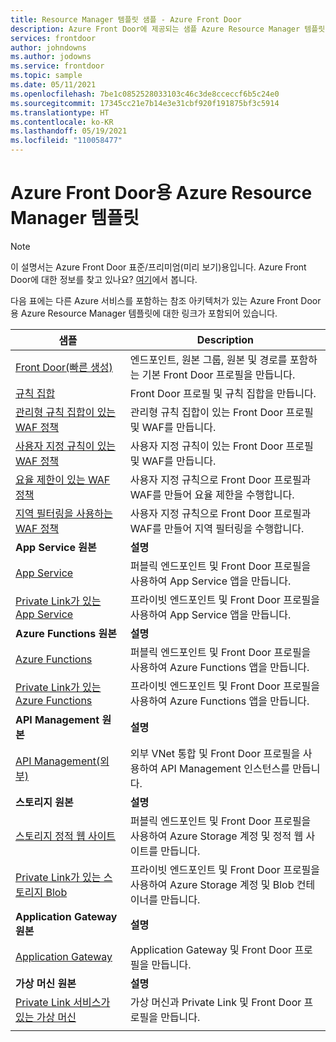 ```yaml
---
title: Resource Manager 템플릿 샘플 - Azure Front Door
description: Azure Front Door에 제공되는 샘플 Azure Resource Manager 템플릿에 대한 정보입니다.
services: frontdoor
author: johndowns
ms.author: jodowns
ms.service: frontdoor
ms.topic: sample
ms.date: 05/11/2021
ms.openlocfilehash: 7be1c0852528033103c46c3de8cceccf6b5c24e0
ms.sourcegitcommit: 17345cc21e7b14e3e31cbf920f191875bf3c5914
ms.translationtype: HT
ms.contentlocale: ko-KR
ms.lasthandoff: 05/19/2021
ms.locfileid: "110058477"
---
```

# <a name="azure-resource-manager-templates-for-azure-front-door"></a>Azure Front Door용 Azure Resource Manager 템플릿

> [!Note]
> 이 설명서는 Azure Front Door 표준/프리미엄(미리 보기)용입니다. Azure Front Door에 대한 정보를 찾고 있나요? [여기](../front-door-overview.md)에서 봅니다.

다음 표에는 다른 Azure 서비스를 포함하는 참조 아키텍처가 있는 Azure Front Door용 Azure Resource Manager 템플릿에 대한 링크가 포함되어 있습니다.

| 샘플 | Description |
|-|-|
| [Front Door(빠른 생성)](https://github.com/Azure/azure-quickstart-templates/tree/master/201-front-door-standard-premium/) | 엔드포인트, 원본 그룹, 원본 및 경로를 포함하는 기본 Front Door 프로필을 만듭니다.  |
| [규칙 집합](https://github.com/Azure/azure-quickstart-templates/tree/master/201-front-door-standard-premium-rule-set/) | Front Door 프로필 및 규칙 집합을 만듭니다.  |
| [관리형 규칙 집합이 있는 WAF 정책](https://github.com/Azure/azure-quickstart-templates/tree/master/201-front-door-premium-waf-managed/) | 관리형 규칙 집합이 있는 Front Door 프로필 및 WAF를 만듭니다.  |
| [사용자 지정 규칙이 있는 WAF 정책](https://github.com/Azure/azure-quickstart-templates/tree/master/201-front-door-standard-premium-waf-custom/) | 사용자 지정 규칙이 있는 Front Door 프로필 및 WAF를 만듭니다.  |
| [요율 제한이 있는 WAF 정책](https://github.com/Azure/azure-quickstart-templates/tree/master/201-front-door-standard-premium-rate-limit/) | 사용자 지정 규칙으로 Front Door 프로필과 WAF를 만들어 요율 제한을 수행합니다.  |
| [지역 필터링을 사용하는 WAF 정책](https://github.com/Azure/azure-quickstart-templates/tree/master/201-front-door-standard-premium-geo-filtering/) | 사용자 지정 규칙으로 Front Door 프로필과 WAF를 만들어 지역 필터링을 수행합니다.  |
|**App Service 원본**| **설명** |
| [App Service](https://github.com/Azure/azure-quickstart-templates/tree/master/201-front-door-standard-premium-app-service-public) | 퍼블릭 엔드포인트 및 Front Door 프로필을 사용하여 App Service 앱을 만듭니다.  |
| [Private Link가 있는 App Service](https://github.com/Azure/azure-quickstart-templates/tree/master/201-front-door-premium-app-service-private-link) | 프라이빗 엔드포인트 및 Front Door 프로필을 사용하여 App Service 앱을 만듭니다.  |
|**Azure Functions 원본**| **설명** |
| [Azure Functions](https://github.com/Azure/azure-quickstart-templates/tree/master/201-front-door-standard-premium-function-public/) | 퍼블릭 엔드포인트 및 Front Door 프로필을 사용하여 Azure Functions 앱을 만듭니다.  |
| [Private Link가 있는 Azure Functions](https://github.com/Azure/azure-quickstart-templates/tree/master/201-front-door-premium-function-private-link) | 프라이빗 엔드포인트 및 Front Door 프로필을 사용하여 Azure Functions 앱을 만듭니다.  |
|**API Management 원본**| **설명** |
| [API Management(외부)](https://github.com/Azure/azure-quickstart-templates/tree/master/201-front-door-standard-premium-api-management-external) | 외부 VNet 통합 및 Front Door 프로필을 사용하여 API Management 인스턴스를 만듭니다.  |
|**스토리지 원본**| **설명** |
| [스토리지 정적 웹 사이트](https://github.com/Azure/azure-quickstart-templates/tree/master/201-front-door-standard-premium-storage-static-website) | 퍼블릭 엔드포인트 및 Front Door 프로필을 사용하여 Azure Storage 계정 및 정적 웹 사이트를 만듭니다.  |
| [Private Link가 있는 스토리지 Blob](https://github.com/Azure/azure-quickstart-templates/tree/master/201-front-door-premium-storage-blobs-private-link) | 프라이빗 엔드포인트 및 Front Door 프로필을 사용하여 Azure Storage 계정 및 Blob 컨테이너를 만듭니다.  |
|**Application Gateway 원본**| **설명** |
| [Application Gateway](https://github.com/Azure/azure-quickstart-templates/tree/master/201-front-door-standard-premium-application-gateway-public) | Application Gateway 및 Front Door 프로필을 만듭니다. |
|**가상 머신 원본**| **설명** |
| [Private Link 서비스가 있는 가상 머신](https://github.com/Azure/azure-quickstart-templates/tree/master/201-front-door-premium-vm-private-link) | 가상 머신과 Private Link 및 Front Door 프로필을 만듭니다. |
| | |
